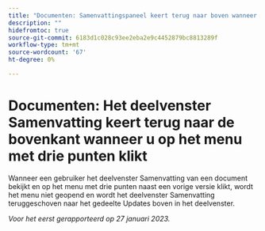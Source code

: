 ```yaml
---
title: "Documenten: Samenvattingspaneel keert terug naar boven wanneer u op het menu met drie punten klikt."
description: ""
hidefromtoc: true
source-git-commit: 6183d1c028c93ee2eba2e9c4452879bc8813289f
workflow-type: tm+mt
source-wordcount: '67'
ht-degree: 0%

---
```



# Documenten: Het deelvenster Samenvatting keert terug naar de bovenkant wanneer u op het menu met drie punten klikt

Wanneer een gebruiker het deelvenster Samenvatting van een document bekijkt en op het menu met drie punten naast een vorige versie klikt, wordt het menu niet geopend en wordt het deelvenster Samenvatting teruggeschoven naar het gedeelte Updates boven in het deelvenster.

_Voor het eerst gerapporteerd op 27 januari 2023._

